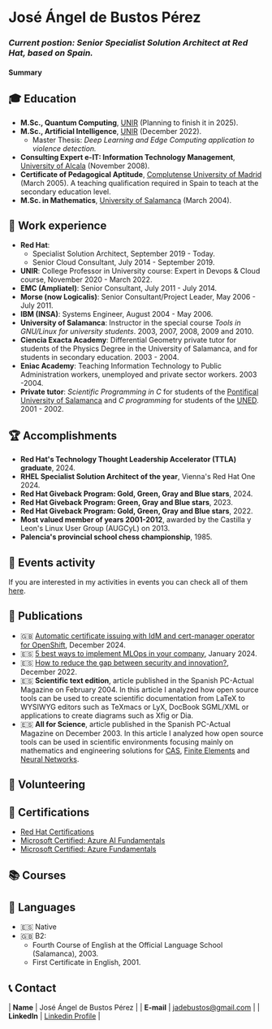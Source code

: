 # José Ángel de Bustos Pérez

### _Current postion: Senior Specialist Solution Architect at Red Hat, based on Spain._

#### Summary

## 🎓 Education

- **M.Sc., Quantum Computing**, <a href="https://www.unir.net/" target="_blank">UNIR</a> (Planning to finish it in 2025).
- **M.Sc., Artificial Intelligence**, <a href="https://www.unir.net/" target="_blank">UNIR</a> (December 2022).
    - Master Thesis: _Deep Learning and Edge Computing application to violence detection._
- **Consulting Expert e-IT: Information Technology Management**, <a href="https://uah.es/" target="_blank">University of Alcala</a> (November 2008).
- **Certificate of Pedagogical Aptitude**, <a href="https://www.ucm.es/" target="_blank">Complutense University of Madrid</a> (March 2005). A teaching qualification required in Spain to teach at the secondary education level.
- **M.Sc. in Mathematics**, <a href="https://www.usal.es/" target="_blank">University of Salamanca</a> (March 2004).

## 💼 Work experience

- **Red Hat**: 
    - Specialist Solution Architect, September 2019 - Today.
    - Senior Cloud Consultant, July 2014 - September 2019.
- **UNIR**: College Professor in University course: Expert in Devops & Cloud course, November 2020 - March 2022.
- **EMC (Ampliatel)**: Senior Consultant, July 2011 - July 2014.
- **Morse (now Logicalis)**: Senior Consultant/Project Leader, May 2006 - July 2011.
- **IBM (INSA)**: Systems Engineer, August 2004 - May 2006.
- **University of Salamanca**: Instructor in the special course _Tools in GNU/Linux for university students_. 2003, 2007, 2008, 2009 and 2010.
- **Ciencia Exacta Academy**: Differential Geometry private tutor for students of the Physics Degree in the University of Salamanca, and for students in secondary education. 2003 - 2004.
- **Eniac Academy**: Teaching Information Technology to Public Administration workers, unemployed and private sector workers. 2003 -2004.
- **Private tutor**: _Scientific Programming in C_ for students of the <a href="https://www.upsa.es/" target="_blank">Pontifical University of Salamanca</a> and _C programming_ for students of the <a href="https://www.uned.es/" target="_blank">UNED</a>. 2001 - 2002.

## 🏆 Accomplishments

- **Red Hat's Technology Thought Leadership Accelerator (TTLA) graduate**, 2024.
- **RHEL Specialist Solution Architect of the year**, Vienna's Red Hat One 2024. 
- **Red Hat Giveback Program: Gold, Green, Gray and Blue stars**, 2024.
- **Red Hat Giveback Program: Green, Gray and Blue stars**, 2023.
- **Red Hat Giveback Program: Gold, Green, Gray and Blue stars**, 2022.
- **Most valued member of years 2001-2012**, awarded by the Castilla y Leon's Linux User Group (AUGCyL) on 2013.
- **Palencia's provincial school chess championship**, 1985.

## 🎤 Events activity

If you are interested in my activities in events you can check all of them [here](speaker.md).

## 📜 Publications

- 🇬🇧 [Automatic certificate issuing with IdM and cert-manager operator for OpenShift](https://developers.redhat.com/articles/2024/12/17/automatic-certificate-issuing-idm-and-cert-manager-operator-openshift#), December 2024.
- 🇪🇸 [5 best ways to implement MLOps in your company](https://www.muycomputerpro.com/2024/01/22/las-5-mejores-maneras-de-implantar-mlops-en-la-empresa), January 2024.
- 🇪🇸 [How to reduce the gap between security and innovation?](https://www.computing.es/seguridad/como-reducir-la-brecha-entre-seguridad-e-innovacion/), December 2022.
- 🇪🇸 **Scientific text edition**, article published in the Spanish PC-Actual Magazine on February 2004. In this article I analyzed  how open source tools can be used to create scientific documentation from LaTeX to WYSIWYG editors such as TeXmacs or LyX, DocBook SGML/XML or applications to create diagrams such as Xfig or Dia.
- 🇪🇸 **All for Science**, article published in the Spanish PC-Actual Magazine on December 2003. In this article I analyzed how open source tools can be used in scientific environments focusing mainly on mathematics and engineering solutions for [CAS](https://en.wikipedia.org/wiki/Computer_algebra_system), [Finite Elements](https://en.wikipedia.org/wiki/Finite_element_method) and [Neural Networks](https://en.wikipedia.org/wiki/Neural_network_(machine_learning)).

## 📌 Volunteering

## 🎯 Certifications

- [Red Hat Certifications](https://rhtapps.redhat.com/verify?certId=110-355-856)
- [Microsoft Certified: Azure AI Fundamentals](https://learn.microsoft.com/en-us/users/jadebustos/credentials/6d6b113bb6dc6430?ref=https%3A%2F%2Fwww.linkedin.com%2F)
- [Microsoft Certified: Azure Fundamentals](https://www.credly.com/badges/38b703e8-3c82-47b0-9eeb-7a9b905facb7/linked_in_profile)

## 📚 Courses

## 💬 Languages

- 🇪🇸 Native
- 🇬🇧 B2:
    - Fourth Course of English at the Official Language School (Salamanca), 2003.
    - First Certificate in English, 2001.

## 📞 Contact

| **Name**   | José Ángel de Bustos Pérez | 
| **E-mail**   | <a href="mailto:jadebustos@gmail.com">jadebustos@gmail.com</a> | 
| **LinkedIn**   | <a href="https://www.linkedin.com/in/jadebustos/" target="_blank">Linkedin Profile</a> | 